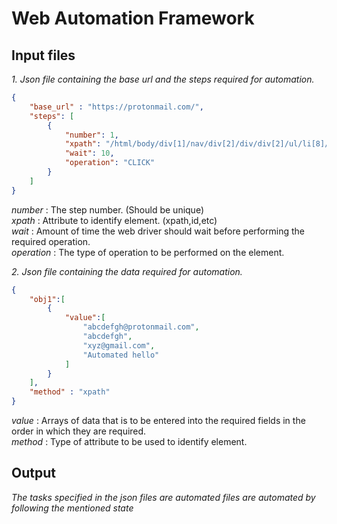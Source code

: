 # **Web Automation Framework**

## Input files 

*1. Json file containing the base url and the steps required for automation.*

```json
{
	"base_url" : "https://protonmail.com/",
	"steps": [
		{
			"number": 1, 
			"xpath": "/html/body/div[1]/nav/div[2]/div/div[2]/ul/li[8]/a", 
			"wait": 10, 
			"operation": "CLICK"
		}
	]
}
```
*number* : The step number. (Should be unique)<br>
*xpath* : Attribute to identify element. (xpath,id,etc)<br>
*wait* : Amount of time the web driver should wait before performing the required operation.<br>
*operation* : The type of operation to be performed on the element.<br>


*2. Json file containing the data required for automation.*
```json
{
	"obj1":[
		{
			"value":[								
				"abcdefgh@protonmail.com",
				"abcdefgh",
				"xyz@gmail.com",
				"Automated hello"
			]
		}
	],
	"method" : "xpath"
}	
```
*value* : Arrays of data that is to be entered into the required fields in the order in which they			  are required.<br>
*method* : Type of attribute to be used to identify element.<br>



## Output

*The tasks specified in the json files are automated files are automated by following the mentioned state*